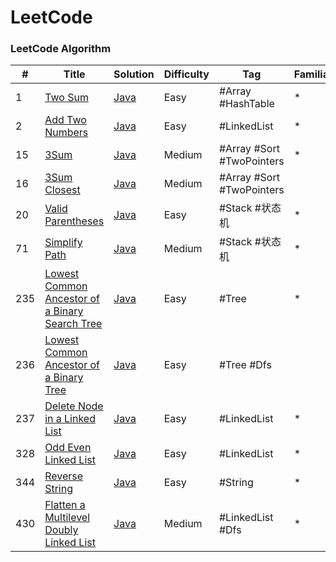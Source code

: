 LeetCode
======

### LeetCode Algorithm

| # | Title | Solution | Difficulty | Tag | Familiarity | 
|---| ----- | -------- | ---------- | --- | ----------- |
|1| [Two Sum](https://leetcode-cn.com/problems/two-sum) | [Java](./src/algorithm/twoSum) | Easy | #Array #HashTable | * |
|2| [Add Two Numbers](https://leetcode-cn.com/problems/add-two-numbers) | [Java](./src/algorithm/addTwoNumbers) | Easy | #LinkedList | * |
|15| [3Sum](https://leetcode-cn.com/problems/3sum) | [Java](./src/algorithm/threeSum) | Medium | #Array #Sort #TwoPointers | * | 
|16| [3Sum Closest](https://leetcode-cn.com/problems/3sum-closest) | [Java](./src/algorithm/threeSumClosest) | Medium | #Array #Sort #TwoPointers |  | 
|20| [Valid Parentheses](https://leetcode-cn.com/problems/valid-parentheses) | [Java](./src/algorithm/validParentheses) | Easy | #Stack #状态机 | * | 
|71| [Simplify Path](https://leetcode-cn.com/problems/simplify-path) | [Java](./src/algorithm/simplifyPath) | Medium | #Stack #状态机 | * | 
|235| [Lowest Common Ancestor of a Binary Search Tree](https://leetcode-cn.com/problems/lowest-common-ancestor-of-a-binary-search-tree) | [Java](./src/algorithm/lowestCommonAncestorOfBinarySearchTree) | Easy | #Tree | * |
|236| [Lowest Common Ancestor of a Binary Tree](https://leetcode-cn.com/problems/lowest-common-ancestor-of-a-binary-tree) | [Java](./src/algorithm/lowestCommonAncestorOfBinaryTree) | Easy | #Tree #Dfs |  |
|237| [Delete Node in a Linked List](https://leetcode-cn.com/problems/delete-node-in-a-linked-list) | [Java](./src/algorithm/deleteNodeInALinkedList) | Easy | #LinkedList | * |
|328| [Odd Even Linked List](https://leetcode-cn.com/problems/odd-even-linked-list) | [Java](./src/algorithm/oddEvenLinkedList) | Easy | #LinkedList | * |
|344| [Reverse String](https://leetcode-cn.com/problems/reverse-string) | [Java](./src/algorithm/reverseString) | Easy | #String | * |
|430| [Flatten a Multilevel Doubly Linked List](https://leetcode-cn.com/problems/flatten-a-multilevel-doubly-linked-list) | [Java](./src/algorithm/flattenAMultilevelDoublyLinkedList) | Medium | #LinkedList #Dfs | * | 
